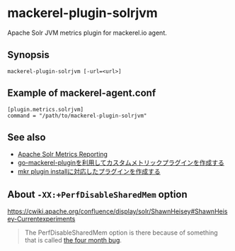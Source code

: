 mackerel-plugin-solrjvm
=====================

Apache Solr JVM metrics plugin for mackerel.io agent.

## Synopsis

```shell
mackerel-plugin-solrjvm [-url=<url>]
```

## Example of mackerel-agent.conf

```
[plugin.metrics.solrjvm]
command = "/path/to/mackerel-plugin-solrjvm"
```

## See also
* [Apache Solr Metrics Reporting](https://lucene.apache.org/solr/guide/8_1/metrics-reporting.html)
* [go-mackerel-pluginを利用してカスタムメトリックプラグインを作成する](https://mackerel.io/ja/docs/entry/advanced/go-mackerel-plugin)
* [mkr plugin installに対応したプラグインを作成する](https://mackerel.io/ja/docs/entry/advanced/make-plugin-corresponding-to-installer)

## About `-XX:+PerfDisableSharedMem` option

https://cwiki.apache.org/confluence/display/solr/ShawnHeisey#ShawnHeisey-Currentexperiments

> The PerfDisableSharedMem option is there because of something that is called [the four month bug](https://www.evanjones.ca/jvm-mmap-pause.html).

